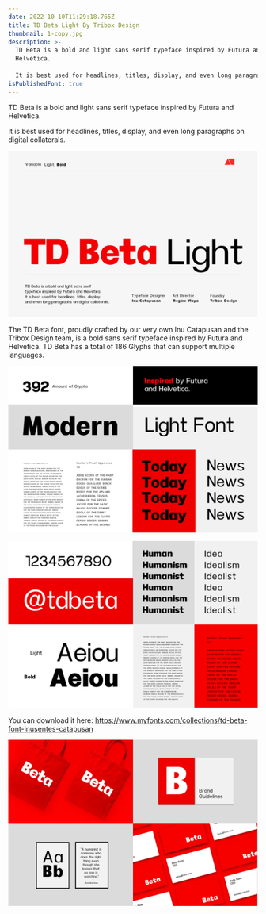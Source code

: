 ```yaml
---
date: 2022-10-10T11:29:18.765Z
title: TD Beta Light By Tribox Design
thumbnail: 1-copy.jpg
description: >-
  TD Beta is a bold and light sans serif typeface inspired by Futura and
  Helvetica.

  It is best used for headlines, titles, display, and even long paragraphs on digital collaterals.
isPublishedFont: true
---
```

<!--StartFragment-->

TD Beta is a bold and light sans serif typeface inspired by Futura and Helvetica.

It is best used for headlines, titles, display, and even long paragraphs on digital collaterals.

<!--EndFragment-->

![TD Beta Light](1-copy.jpg "TD Beta Light")

<!--StartFragment-->

The TD Beta font, proudly crafted by our very own Inu Catapusan and the Tribox Design team, is a bold sans serif typeface inspired by Futura and Helvetica. TD Beta has a total of 186 Glyphs that can support multiple languages.

<!--EndFragment-->

![TD Beta Light](3-copy.jpg "TD Beta Light")

![TD Beta Light](4-copy.jpg "TD Beta Light")

Y﻿ou can download it here: https://www.myfonts.com/collections/td-beta-font-inusentes-catapusan

![TD Beta Light](5-copy.jpg "TD Beta Light")